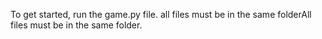 To get started, run the game.py file. 
all files must be in the same folderAll files must be in the same folder. 

